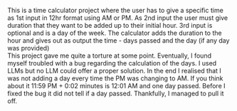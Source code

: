 This is a time calculator project where the user has to give a specific time as 1st input in 12hr format using AM or PM.
As 2nd input the user must give  duration that they want to be added up to their initial hour.
3rd input is optional and is a day of the week.
The calculator adds the duration to the hour and gives out as output the time - days passed and the day (if any day was provided)                                                                                                      
This project gave me quite a torture at some point. Eventually, I found myself troubled with a bug regarding the calculation of the days.
I used LLMs but no LLM could offer a proper solution. In the end I realised that I was not adding a day every time the PM was changing to AM.
If you think about it 11:59 PM + 0:02 minutes is 12:01 AM and one day passed. Before I fixed the bug it did not tell if a day passed.
Thankfully, I managed to pull it off.                                                                                                                                                                                                                                                                                                          
